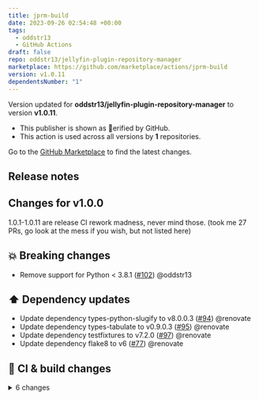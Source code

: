 ```yaml
---
title: jprm-build
date: 2023-09-26 02:54:48 +00:00
tags:
  - oddstr13
  - GitHub Actions
draft: false
repo: oddstr13/jellyfin-plugin-repository-manager
marketplace: https://github.com/marketplace/actions/jprm-build
version: v1.0.11
dependentsNumber: "1"
---
```



Version updated for **oddstr13/jellyfin-plugin-repository-manager** to version **v1.0.11**.
- This publisher is shown as erified by GitHub.
- This action is used across all versions by **1** repositories.

Go to the [GitHub Marketplace](https://github.com/marketplace/actions/jprm-build) to find the latest changes.

## Release notes

## Changes for v1.0.0

1.0.1-1.0.11 are release CI rework madness, never mind those. (took me 27 PRs, go look at the mess if you wish, but not listed here)

## :boom: Breaking changes

- Remove support for Python \< 3.8.1 ([#102](https://github.com/oddstr13/jellyfin-plugin-repository-manager/pull/102)) @oddstr13

## :arrow_up: Dependency updates

- Update dependency types-python-slugify to v8.0.0.3 ([#94](https://github.com/oddstr13/jellyfin-plugin-repository-manager/pull/94)) @renovate
- Update dependency types-tabulate to v0.9.0.3 ([#95](https://github.com/oddstr13/jellyfin-plugin-repository-manager/pull/95)) @renovate
- Update dependency testfixtures to v7.2.0 ([#97](https://github.com/oddstr13/jellyfin-plugin-repository-manager/pull/97)) @renovate
- Update dependency flake8 to v6 ([#77](https://github.com/oddstr13/jellyfin-plugin-repository-manager/pull/77)) @renovate

## :construction_worker: CI & build changes

<details>
<summary>6 changes</summary>

- Is yes not a boolean in this context? ([#123](https://github.com/oddstr13/jellyfin-plugin-repository-manager/pull/123)) @oddstr13
- Also branch deletion needs git checked out ([#118](https://github.com/oddstr13/jellyfin-plugin-repository-manager/pull/118)) @oddstr13
- Update karlderkaefer/github-action-checkbox-trigger action to v1.1.7 ([#104](https://github.com/oddstr13/jellyfin-plugin-repository-manager/pull/104)) @renovate
- Automatic release prepp and publish ([#103](https://github.com/oddstr13/jellyfin-plugin-repository-manager/pull/103)) @oddstr13
- Remove support for Python \< 3.8.1 ([#102](https://github.com/oddstr13/jellyfin-plugin-repository-manager/pull/102)) @oddstr13
- Change publish authentication to OIDC Trusted Publisher ([#101](https://github.com/oddstr13/jellyfin-plugin-repository-manager/pull/101)) @oddstr13
</details>

